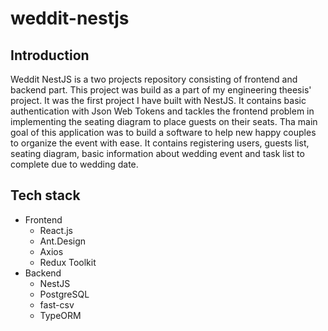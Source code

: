 # weddit-nestjs

## Introduction
Weddit NestJS is a two projects repository consisting of frontend and backend part. This project was build as a part of my engineering theesis' project. 
It was the first project I have built with NestJS. It contains basic authentication with Json Web Tokens and tackles the frontend problem in implementing the seating diagram to place guests on their seats.
Tha main goal of this application was to build a software to help new happy couples to organize the event with ease. It contains registering users, guests list, seating diagram, basic information about 
wedding event and task list to complete due to wedding date.

## Tech stack
 - Frontend
    - React.js
    - Ant.Design
    - Axios
    - Redux Toolkit
  - Backend
    - NestJS
    - PostgreSQL
    - fast-csv
    - TypeORM
